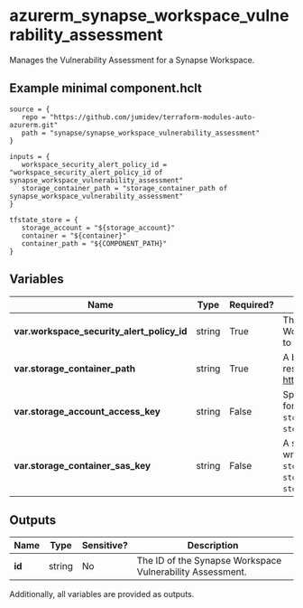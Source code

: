 # azurerm_synapse_workspace_vulnerability_assessment

Manages the Vulnerability Assessment for a Synapse Workspace.

## Example minimal component.hclt

```hcl
source = {
   repo = "https://github.com/jumidev/terraform-modules-auto-azurerm.git" 
   path = "synapse/synapse_workspace_vulnerability_assessment" 
}

inputs = {
   workspace_security_alert_policy_id = "workspace_security_alert_policy_id of synapse_workspace_vulnerability_assessment" 
   storage_container_path = "storage_container_path of synapse_workspace_vulnerability_assessment" 
}

tfstate_store = {
   storage_account = "${storage_account}" 
   container = "${container}" 
   container_path = "${COMPONENT_PATH}" 
}

```

## Variables

| Name | Type | Required? |  Description |
| ---- | ---- | --------- |  ----------- |
| **var.workspace_security_alert_policy_id** | string | True | The ID of the security alert policy of the Synapse Workspace. Changing this forces a new resource to be created. | 
| **var.storage_container_path** | string | True | A blob storage container path to hold the scan results (e.g. <https://example.blob.core.windows.net/VaScans/>). | 
| **var.storage_account_access_key** | string | False | Specifies the identifier key of the storage account for vulnerability assessment scan results. If `storage_container_sas_key` isn't specified, `storage_account_access_key` is required. | 
| **var.storage_container_sas_key** | string | False | A shared access signature (SAS Key) that has write access to the blob container specified in `storage_container_path` parameter. If `storage_account_access_key` isn't specified, `storage_container_sas_key` is required. | 



## Outputs

| Name | Type | Sensitive? | Description |
| ---- | ---- | --------- | --------- |
| **id** | string | No  | The ID of the Synapse Workspace Vulnerability Assessment. | 

Additionally, all variables are provided as outputs.
